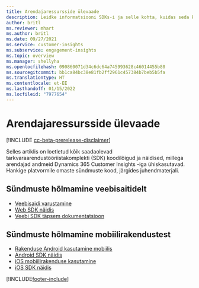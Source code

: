 ```yaml
---
title: Arendajaressursside ülevaade
description: Leidke informatsiooni SDKs-i ja selle kohta, kuidas seda kasutada.
author: britl
ms.reviewer: mhart
ms.author: britl
ms.date: 09/27/2021
ms.service: customer-insights
ms.subservice: engagement-insights
ms.topic: overview
ms.manager: shellyha
ms.openlocfilehash: 090860071d34c6dc64a745993628c46014455b80
ms.sourcegitcommit: bb1ca84bc38e81fb2ff2961c457384b7beb5b5fa
ms.translationtype: HT
ms.contentlocale: et-EE
ms.lasthandoff: 01/15/2022
ms.locfileid: "7977654"
---
```

# <a name="developer-resources-overview"></a>Arendajaressursside ülevaade

[!INCLUDE [cc-beta-prerelease-disclaimer](includes/cc-beta-prerelease-disclaimer.md)]

Selles artiklis on loetletud kõik saadaolevad tarkvaraarendustööriistakomplekti (SDK) koodilõigud ja näidised, millega arendajad andmeid Dynamics 365 Customer Insights -iga ühiskasutavad. Hankige platvormile omaste sündmuste kood, järgides juhendmaterjali.

## <a name="capture-events-from-websites"></a>Sündmuste hõlmamine veebisaitidelt

- [Veebisaidi varustamine](instrument-website.md)
- [Web SDK näidis](websdk-sample.md)
- [Veebi SDK täpsem dokumentatsioon](advanced-SDK-implementation.md)

## <a name="capture-events-from-mobile-apps"></a>Sündmuste hõlmamine mobiilirakendustest

- [Rakenduse Android kasutamine mobiilis](get-started-android.md)
- [Android SDK näidis](androidsdk-sample.md)
- [iOS mobiilirakenduse kasutamine](get-started-ios.md)
- [iOS SDK näidis](iossdk-sample.md)

[!INCLUDE[footer-include](../includes/footer-banner.md)]
